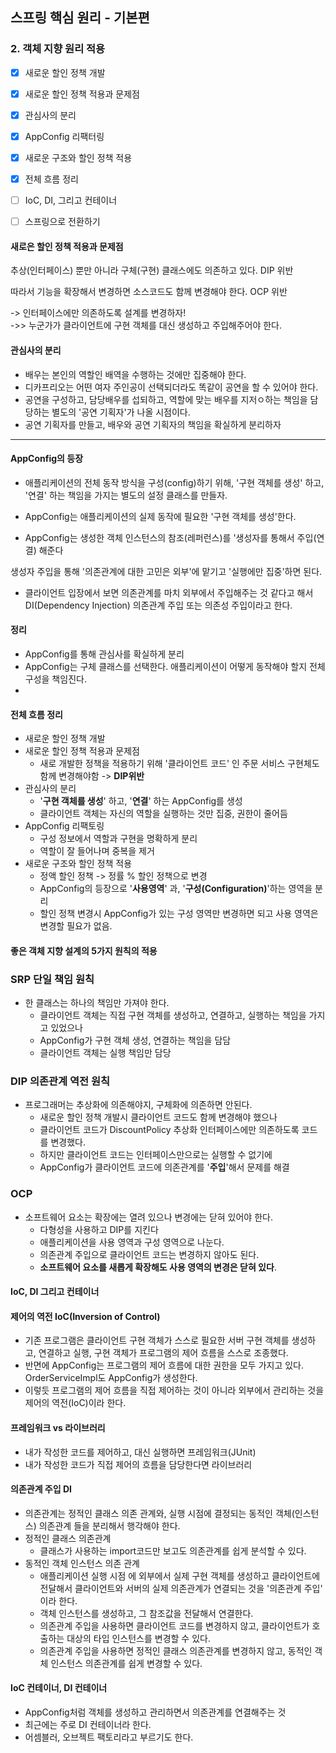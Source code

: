 ## 스프링 핵심 원리 - 기본편

### 2. 객체 지향 원리 적용

- [x] 새로운 할인 정책 개발
- [x] 새로운 할인 정책 적용과 문제점
- [x] 관심사의 분리
- [x] AppConfig 리팩터링
- [x] 새로운 구조와 할인 정책 적용
- [x] 전체 흐름 정리
- [ ] IoC, DI, 그리고 컨테이너
- [ ] 스프링으로 전환하기


#### 새로은 할인 정책 적용과 문제점
추상(인터페이스) 뿐만 아니라 구체(구현) 클래스에도 의존하고 있다.
DIP 위반  
  
따라서 기능을 확장해서 변경하면 소스코드도 함께 변경해야 한다.
OCP 위반  
  
-> 인터페이스에만 의존하도록 설계를 변경하자!  
->> 누군가가 클라이언트에 구현 객체를 대신 생성하고 주입해주어야 한다.

#### 관심사의 분리

- 배우는 본인의 역할인 배역을 수행하는 것에만 집중해야 한다.
- 디카프리오는 어떤 여자 주인공이 선택되더라도 똑같이 공연을 할 수 있어야 한다.
- 공연을 구성하고, 담당배우를 섭되하고, 역할에 맞는 배우를 지저ㅇ하는 책임을 담당하는 별도의 '공연 기획자'가 나올 시점이다.
- 공연 기획자를 만들고, 배우와 공연 기획자의 책임을 확실하게 분리하자

------
#### AppConfig의 등장
- 애플리케이션의 전체 동작 방식을 구성(config)하기 위해, '구현 객체를 생성' 하고, '연결' 하는 책임을 가지는 별도의 설정 클래스를 만들자.

- AppConfig는 애플리케이션의 실제 동작에 필요한 '구현 객체를 생성'한다.
- AppConfig는 생성한 객체 인스턴스의 참조(레퍼런스)를 '생성자를 통해서 주입(연결) 해준다

생성자 주입을 통해 '의존관계에 대한 고민은 외부'에 맡기고 '실행에만 집중'하면 된다.  
- 클라이언트 입장에서 보면 의존관계를 마치 외부에서 주입해주는 것 같다고 해서 DI(Dependency Injection) 의존관계 주입 또는 의존성 주입이라고 한다.


#### 정리
- AppConfig를 통해 관심사를 확실하게 분리
- AppConfig는 구체 클래스를 선택한다. 애플리케이션이 어떻게 동작해야 할지 전체 구성을 책임진다.
- 

#### 전체 흐름 정리

- 새로운 할인 정책 개발
- 새로운 할인 정책 적용과 문제점
  - 새로 개발한 정책을 적용하기 위해 '클라이언트 코드' 인 주문 서비스 구현체도 함께 변경해야함 -> **DIP위반**
- 관심사의 분리
  - '**구현 객체를 생성**' 하고, '**연결**' 하는 AppConfig를 생성
  - 클라이언트 객체는 자신의 역할을 실행하는 것만 집중, 권한이 줄어듬
- AppConfig 리팩토링
  - 구성 정보에서 역할과 구현을 명확하게 분리
  - 역할이 잘 들어나며 중복을 제거
- 새로운 구조와 할인 정책 적용
  - 정액 할인 정책 -> 정률 % 할인 정책으로 변경
  - AppConfig의 등장으로 '**사용영역**' 과, '**구성(Configuration)**'하는 영역을 분리
  - 할인 정책 변경시 AppConfig가 있는 구성 영역만 변경하면 되고 사용 영역은 변경할 필요가 없음.

#### 좋은 객체 지향 설계의 5가지 원칙의 적용

### SRP 단일 책임 원칙
- 한 클래스는 하나의 책임만 가져야 한다.
  - 클라이언트 객체는 직접 구현 객체를 생성하고, 연결하고, 실행하는 책임을 가지고 있었으나
  - AppConfig가 구현 객체 생성, 연결하는 책임을 담담
  - 클라이언트 객체는 실행 책임만 담당

### DIP 의존관계 역전 원칙
- 프로그래머는 추상화에 의존해야지, 구체화에 의존하면 안된다.
  - 새로운 할인 정책 개발시 클라이언트 코드도 함께 변경해야 했으나
  - 클라이언트 코드가 DiscountPolicy 추상화 인터페이스에만 의존하도록 코드를 변경했다.
  - 하지만 클라이언트 코드는 인터페이스만으로는 실행할 수 없기에
  - AppConfig가 클라이언트 코드에 의존관계를 '**주입**'해서 문제를 해결

### OCP
- 소프트웨어 요소는 확장에는 열려 있으나 변경에는 닫혀 있어야 한다.
  - 다형성을 사용하고 DIP를 지킨다
  - 애플리케이션을 사용 영역과 구성 영역으로 나눈다.
  - 의존관계 주입으로 클라이언트 코드는 변경하지 않아도 된다.
  - **소프트웨어 요소를 새롭게 확장해도 사용 영역의 변경은 닫혀 있다**.

#### IoC, DI 그리고 컨테이너

#### 제어의 역전 IoC(Inversion of Control)
- 기존 프로그램은 클라이언트 구현 객체가 스스로 필요한 서버 구현 객체를 생성하고, 연결하고 실행, 구현 객체가 프로그램의 제어 흐름을 스스로 조종했다.
- 반면에 AppConfig는 프로그램의 제어 흐름에 대한 권한을 모두 가지고 있다. OrderServiceImpl도 AppConfig가 생성한다. 
- 이렇듯 프로그램의 제어 흐름을 직접 제어하는 것이 아니라 외부에서 관리하는 것을 제어의 역전(IoC)이라 한다.

#### 프레임워크 vs 라이브러리
- 내가 작성한 코드를 제어하고, 대신 실행하면 프레임워크(JUnit)
- 내가 작성한 코드가 직접 제어의 흐름을 담당한다면 라이브러리

#### 의존관계 주입 DI
- 의존관계는 정적인 클래스 의존 관계와, 실행 시점에 결정되는 동적인 객체(인스턴스) 의존관계 들을 분리해서 행각해야 한다.
- 정적인 클래스 의존관계
  - 클래스가 사용하는 import코드만 보고도 의존관계를 쉽게 분석할 수 있다.
- 동적인 객체 인스턴스 의존 관계
  - 애플리케이션 실행 시점 에 외부에서 실제 구현 객체를 생성하고 클라이언트에 전달해서 클라이언트와 서버의 실제 의존관계가 연결되는 것을 '의존관계 주입' 이라 한다.
  - 객체 인스턴스를 생성하고, 그 참조값을 전달해서 연결한다.
  - 의존관계 주입을 사용하면 클라이언트 코드를 변경하지 않고, 클라이언트가 호출하는 대상의 타입 인스턴스를 변경할 수 있다.
  - 의존관계 주입을 사용하면 정적인 클래스 의존관계를 변경하지 않고, 동적인 객체 인스턴스 의존관계를 쉽게 변경할 수 있다.

#### IoC 컨테이너, DI 컨테이너
- AppConfig처럼 객체를 생성하고 관리하면서 의존관계를 연결해주는 것
- 최근에는 주로 DI 컨테이너라 한다.
- 어셈블러, 오브젝트 팩토리라고 부르기도 한다.